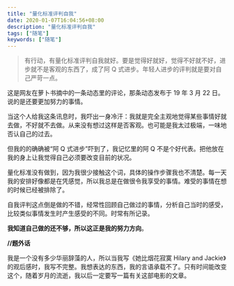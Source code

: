 ```yaml
---
title: "量化标准评判自我"
date: 2020-01-07T16:04:56+08:00
description: "量化标准评判自我"
tags: ["随笔"]
keywords: ["随笔"]
---
```


> 有行动，有量化标准评判自我就好。要是觉得好就好，觉得不好就不好，进步就不是客观的东西了，成了阿 Q 式进步。年轻人进步的评判就是要对自己严苛一点。

这是网友在萝卜书摘中的一条动态里的评论，那条动态发布于 19 年 3 月 22 日。说的是还要更加努力的事情。

当这个人给我这条讯息时，我吓出一身冷汗：我就是完全主观地觉得某些事情好就去做，不好就不去做。从来没有想过这样是否客观。也可能是我太过极端，一味地否认自己的过去。

但我的的确确被“阿 Q 式进步”吓到了，我记忆里的阿 Q 不是个好代表。把他放在我的身上让我觉得自己必须要改变目前的状况。

量化标准没有做到，因为我很少接触这个词，具体的操作步骤我也不清楚。每一天我的安排好像都是在凭感觉，所以我总是在做很令我享受的事情。难受的事情在想的时候已经被排除了。

自我评判这点倒是做的不错，经常性回顾自己做过的事情，分析自己当时的感受，比较类似事情发生时产生感受的不同。时常有所记录。

**我知道自己做的还不够，所以这正是我的努力方向**。

**//题外话**

我是一个没有多少华丽辞藻的人，所以当我写《她比烟花寂寞 Hilary and Jackie》的观后感时，我写不完整。我想表达的东西，我的言语承载不了。只有时间能改变这个，随着岁月的流逝，我以后一定要写一篇有关这部电影的文章。
